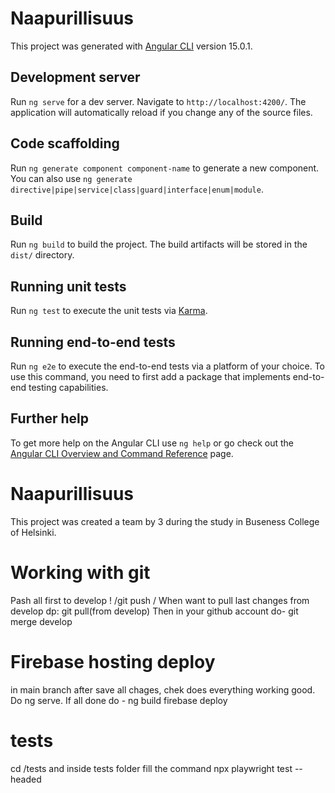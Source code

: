 # Naapurillisuus

This project was generated with [Angular CLI](https://github.com/angular/angular-cli) version 15.0.1.

## Development server

Run `ng serve` for a dev server. Navigate to `http://localhost:4200/`. The application will automatically reload if you change any of the source files.

## Code scaffolding

Run `ng generate component component-name` to generate a new component. You can also use `ng generate directive|pipe|service|class|guard|interface|enum|module`.

## Build

Run `ng build` to build the project. The build artifacts will be stored in the `dist/` directory.

## Running unit tests

Run `ng test` to execute the unit tests via [Karma](https://karma-runner.github.io).

## Running end-to-end tests

Run `ng e2e` to execute the end-to-end tests via a platform of your choice. To use this command, you need to first add a package that implements end-to-end testing capabilities.

## Further help

To get more help on the Angular CLI use `ng help` or go check out the [Angular CLI Overview and Command Reference](https://angular.io/cli) page.
# Naapurillisuus
This project was created a team by 3 during the study in Buseness College of Helsinki.



# Working with git

Pash all first to develop !  /git push /
When want to pull last changes from develop dp: git pull(from develop)
Then in your github account do- git merge develop  


# Firebase hosting deploy
in main branch after save all chages, chek does everything working good. Do ng serve.
If all done  do -
ng build
firebase deploy

# tests

cd /tests and inside tests folder fill the command 
npx playwright test --headed
